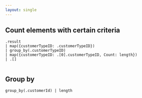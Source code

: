 ```yaml
---
layout: single
---
```


## Count elements with certain criteria
```
.result 
| map({customerTypeID: .customerTypeID})  
| group_by(.customerTypeID)  
| map({customerTypeID: .[0].customerTypeID, Count: length}) 
| .[]
 
```
## Group by
```
group_by(.customerId) | length
```